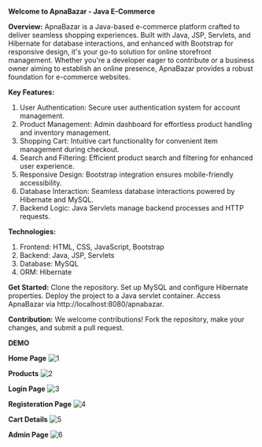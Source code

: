 **Welcome to ApnaBazar - Java E-Commerce**

**Overview:**
ApnaBazar is a Java-based e-commerce platform crafted to deliver seamless shopping experiences. Built with Java, JSP, Servlets, and Hibernate for database interactions, and enhanced with Bootstrap for responsive design, it's your go-to solution for online storefront management. Whether you're a developer eager to contribute or a business owner aiming to establish an online presence, ApnaBazar provides a robust foundation for e-commerce websites.

**Key Features:**
1. User Authentication: Secure user authentication system for account management.
2. Product Management: Admin dashboard for effortless product handling and inventory management.
3. Shopping Cart: Intuitive cart functionality for convenient item management during checkout.
4. Search and Filtering: Efficient product search and filtering for enhanced user experience.
5. Responsive Design: Bootstrap integration ensures mobile-friendly accessibility.
6. Database Interaction: Seamless database interactions powered by Hibernate and MySQL.
7. Backend Logic: Java Servlets manage backend processes and HTTP requests.

**Technologies:**
1. Frontend: HTML, CSS, JavaScript, Bootstrap
2. Backend: Java, JSP, Servlets
3. Database: MySQL
4. ORM: Hibernate

**Get Started:**
Clone the repository.
Set up MySQL and configure Hibernate properties.
Deploy the project to a Java servlet container.
Access ApnaBazar via http://localhost:8080/apnabazar.

**Contribution:**
We welcome contributions! Fork the repository, make your changes, and submit a pull request.



**DEMO**



**Home Page**
![1](https://github.com/rohit-kotiyal/E-Comm-ApnaBazar-/assets/168202438/f7e06017-f394-4cc9-b405-086728fdda50)



**Products**
![2](https://github.com/rohit-kotiyal/E-Comm-ApnaBazar-/assets/168202438/67083f53-e99f-4525-83db-de48b49a847a)



**Login Page**
![3](https://github.com/rohit-kotiyal/E-Comm-ApnaBazar-/assets/168202438/f40c36ea-1e76-4207-a042-cd98a88dd144)



**Registeration Page**
![4](https://github.com/rohit-kotiyal/E-Comm-ApnaBazar-/assets/168202438/2c9bfee2-7f64-4c48-8907-403b4c5f89dd)



**Cart Details**
![5](https://github.com/rohit-kotiyal/E-Comm-ApnaBazar-/assets/168202438/e017a2b6-5a5a-4ca5-8fc7-9c8139e12185)



**Admin Page**
![6](https://github.com/rohit-kotiyal/E-Comm-ApnaBazar-/assets/168202438/ba37a850-f289-460f-a8c1-77d93d47bd58)
